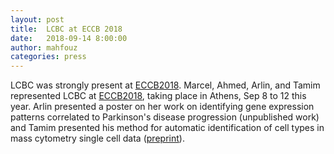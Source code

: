 ```yaml
---
layout: post
title:  LCBC at ECCB 2018
date:   2018-09-14 8:00:00
author: mahfouz
categories: press
---
```

LCBC was strongly present at [ECCB2018](http://eccb18.org/). Marcel, Ahmed, Arlin, and Tamim represented LCBC at [ECCB2018](http://eccb18.org/), taking place in Athens, Sep 8 to 12 this year. Arlin presented a poster on her work on identifying gene expression patterns correlated to Parkinson's disease progression (unpublished work) and Tamim presented his method for automatic identification of cell types in mass cytometry single cell data ([preprint](https://www.lcbc.nl/publications/2018_cytof_classification/)). 

